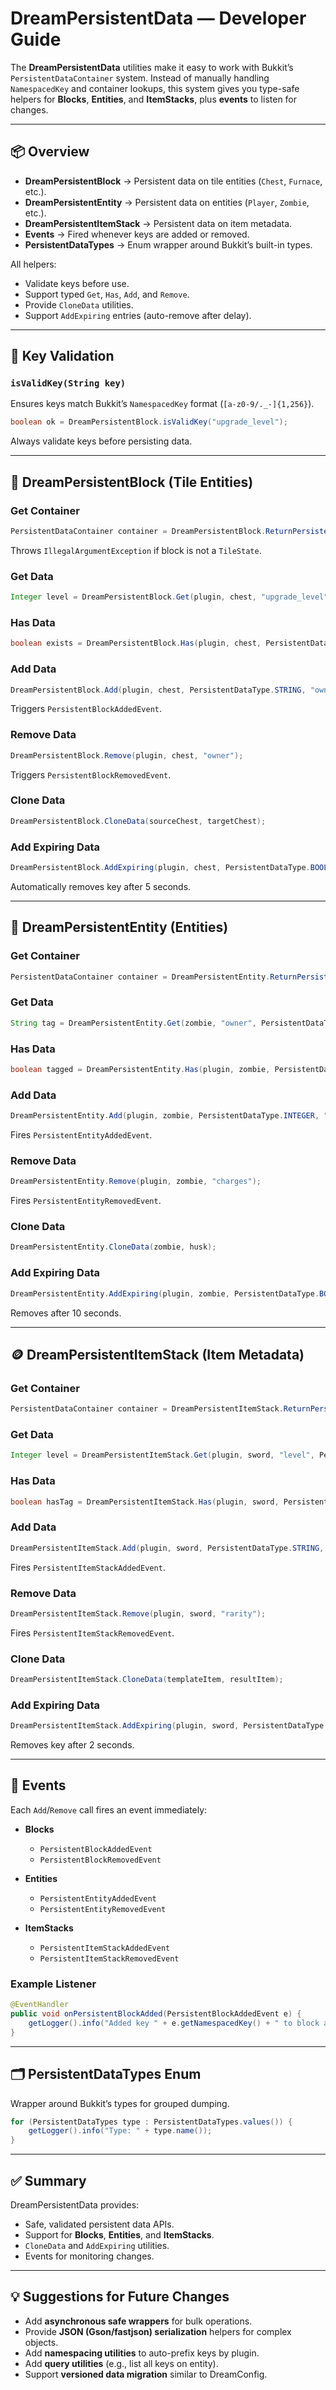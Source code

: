 # DreamPersistentData — Developer Guide

The **DreamPersistentData** utilities make it easy to work with Bukkit’s `PersistentDataContainer` system. Instead of manually handling `NamespacedKey` and container lookups, this system gives you type-safe helpers for **Blocks**, **Entities**, and **ItemStacks**, plus **events** to listen for changes.

---

## 📦 Overview

* **DreamPersistentBlock** → Persistent data on tile entities (`Chest`, `Furnace`, etc.).
* **DreamPersistentEntity** → Persistent data on entities (`Player`, `Zombie`, etc.).
* **DreamPersistentItemStack** → Persistent data on item metadata.
* **Events** → Fired whenever keys are added or removed.
* **PersistentDataTypes** → Enum wrapper around Bukkit’s built-in types.

All helpers:

* Validate keys before use.
* Support typed `Get`, `Has`, `Add`, and `Remove`.
* Provide `CloneData` utilities.
* Support `AddExpiring` entries (auto-remove after delay).

---

## 🔑 Key Validation

### `isValidKey(String key)`

Ensures keys match Bukkit’s `NamespacedKey` format (`[a-z0-9/._-]{1,256}`).

```java
boolean ok = DreamPersistentBlock.isValidKey("upgrade_level");
```

Always validate keys before persisting data.

---

## 🧱 DreamPersistentBlock (Tile Entities)

### Get Container

```java
PersistentDataContainer container = DreamPersistentBlock.ReturnPersistentDataContainer(chestBlock);
```

Throws `IllegalArgumentException` if block is not a `TileState`.

### Get Data

```java
Integer level = DreamPersistentBlock.Get(plugin, chest, "upgrade_level", PersistentDataType.INTEGER);
```

### Has Data

```java
boolean exists = DreamPersistentBlock.Has(plugin, chest, PersistentDataType.STRING, "owner");
```

### Add Data

```java
DreamPersistentBlock.Add(plugin, chest, PersistentDataType.STRING, "owner", player.getName());
```

Triggers `PersistentBlockAddedEvent`.

### Remove Data

```java
DreamPersistentBlock.Remove(plugin, chest, "owner");
```

Triggers `PersistentBlockRemovedEvent`.

### Clone Data

```java
DreamPersistentBlock.CloneData(sourceChest, targetChest);
```

### Add Expiring Data

```java
DreamPersistentBlock.AddExpiring(plugin, chest, PersistentDataType.BOOLEAN, "glowing", true, 5000);
```

Automatically removes key after 5 seconds.

---

## 🧍 DreamPersistentEntity (Entities)

### Get Container

```java
PersistentDataContainer container = DreamPersistentEntity.ReturnPersistentDataContainer(zombie);
```

### Get Data

```java
String tag = DreamPersistentEntity.Get(zombie, "owner", PersistentDataType.STRING);
```

### Has Data

```java
boolean tagged = DreamPersistentEntity.Has(plugin, zombie, PersistentDataType.STRING, "owner");
```

### Add Data

```java
DreamPersistentEntity.Add(plugin, zombie, PersistentDataType.INTEGER, "charges", 3);
```

Fires `PersistentEntityAddedEvent`.

### Remove Data

```java
DreamPersistentEntity.Remove(plugin, zombie, "charges");
```

Fires `PersistentEntityRemovedEvent`.

### Clone Data

```java
DreamPersistentEntity.CloneData(zombie, husk);
```

### Add Expiring Data

```java
DreamPersistentEntity.AddExpiring(plugin, zombie, PersistentDataType.BOOLEAN, "temporary", true, 10000);
```

Removes after 10 seconds.

---

## 🪙 DreamPersistentItemStack (Item Metadata)

### Get Container

```java
PersistentDataContainer container = DreamPersistentItemStack.ReturnPersistentDataContainer(stack);
```

### Get Data

```java
Integer level = DreamPersistentItemStack.Get(plugin, sword, "level", PersistentDataType.INTEGER);
```

### Has Data

```java
boolean hasTag = DreamPersistentItemStack.Has(plugin, sword, PersistentDataType.STRING, "rarity");
```

### Add Data

```java
DreamPersistentItemStack.Add(plugin, sword, PersistentDataType.STRING, "rarity", "legendary");
```

Fires `PersistentItemStackAddedEvent`.

### Remove Data

```java
DreamPersistentItemStack.Remove(plugin, sword, "rarity");
```

Fires `PersistentItemStackRemovedEvent`.

### Clone Data

```java
DreamPersistentItemStack.CloneData(templateItem, resultItem);
```

### Add Expiring Data

```java
DreamPersistentItemStack.AddExpiring(plugin, sword, PersistentDataType.INTEGER, "temp_uses", 1, 2000);
```

Removes key after 2 seconds.

---

## 📢 Events

Each `Add`/`Remove` call fires an event immediately:

* **Blocks**

    * `PersistentBlockAddedEvent`
    * `PersistentBlockRemovedEvent`
* **Entities**

    * `PersistentEntityAddedEvent`
    * `PersistentEntityRemovedEvent`
* **ItemStacks**

    * `PersistentItemStackAddedEvent`
    * `PersistentItemStackRemovedEvent`

### Example Listener

```java
@EventHandler
public void onPersistentBlockAdded(PersistentBlockAddedEvent e) {
    getLogger().info("Added key " + e.getNamespacedKey() + " to block at " + e.getBlock().getLocation());
}
```

---

## 🗂️ PersistentDataTypes Enum

Wrapper around Bukkit’s types for grouped dumping.

```java
for (PersistentDataTypes type : PersistentDataTypes.values()) {
    getLogger().info("Type: " + type.name());
}
```

---

## ✅ Summary

DreamPersistentData provides:

* Safe, validated persistent data APIs.
* Support for **Blocks**, **Entities**, and **ItemStacks**.
* `CloneData` and `AddExpiring` utilities.
* Events for monitoring changes.

---

## 💡 Suggestions for Future Changes

* Add **asynchronous safe wrappers** for bulk operations.
* Provide **JSON (Gson/fastjson) serialization** helpers for complex objects.
* Add **namespacing utilities** to auto-prefix keys by plugin.
* Add **query utilities** (e.g., list all keys on entity).
* Support **versioned data migration** similar to DreamConfig.